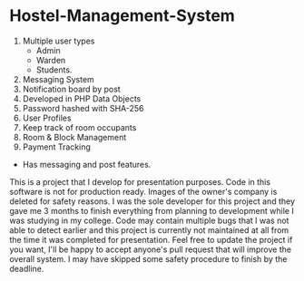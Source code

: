 Hostel-Management-System
========================
<ol>
  <li>Multiple user types
        <ul>
          <li>Admin</li>
          <li>Warden</li>
          <li>Students.</li> 
        </ul>
  </li>
  <li>Messaging System</li>
  <li>Notification board by post</li>
  <li>Developed in PHP Data Objects</li>
  <li>Password hashed with SHA-256</li>
  <li>User Profiles</li>
  <li>Keep track of room occupants</li>
  <li>Room & Block Management</li>
  <li>Payment Tracking</li>
</ol>
  
- Has messaging and post features.

This is a project that I develop for presentation purposes. Code in this software is not for production ready. Images of the owner's company is deleted for safety reasons. I was the sole developer for this project and they gave me 3 months to finish everything from planning to development while I was studying in my college. Code may contain multiple bugs that I was not able to detect earlier and this project is currently not maintained at all from the time it was completed for presentation. 
Feel free to update the project if you want, I'll be happy to accept anyone's pull request that will improve the overall system. I may have skipped some safety procedure to finish by the deadline. 
